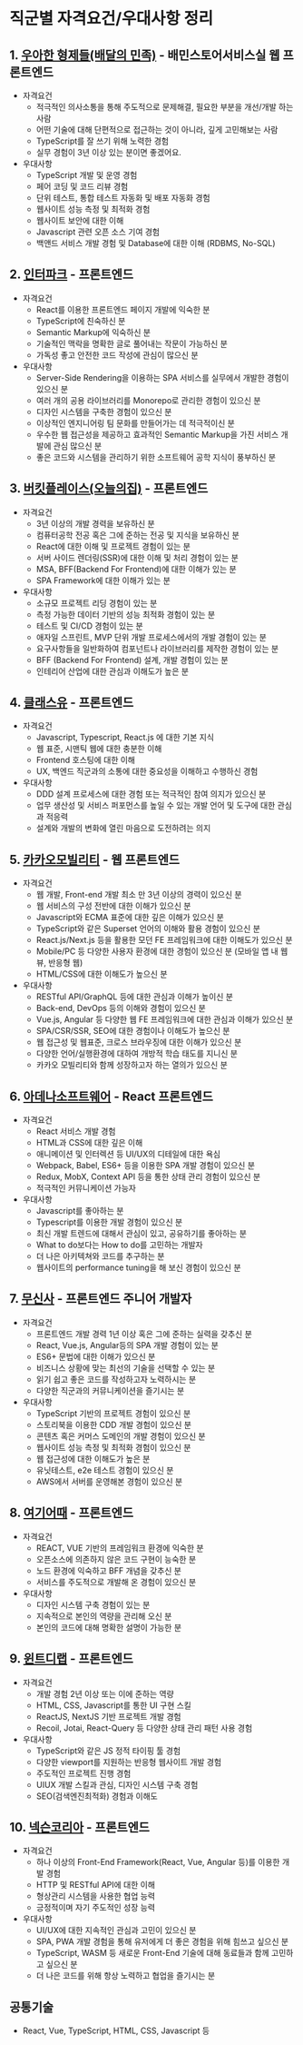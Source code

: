 # 직군별 자격요건/우대사항 정리
## 1. [우아한 형제들(배달의 민족)](https://www.wanted.co.kr/wd/101334) - 배민스토어서비스실 웹 프론트엔드
- 자격요건
    - 적극적인 의사소통을 통해 주도적으로 문제해결, 필요한 부분을 개선/개발 하는 사람
    - 어떤 기술에 대해 단편적으로 접근하는 것이 아니라, 깊게 고민해보는 사람
    - TypeScript를 잘 쓰기 위해 노력한 경험
    - 실무 경험이 3년 이상 있는 분이면 좋겠어요.
- 우대사항
    - TypeScript 개발 및 운영 경험
    - 페어 코딩 및 코드 리뷰 경험
    - 단위 테스트, 통합 테스트 자동화 및 배포 자동화 경험
    - 웹사이트 성능 측정 및 최적화 경험
    - 웹사이트 보안에 대한 이해
    - Javascript 관련 오픈 소스 기여 경험
    - 백앤드 서비스 개발 경험 및 Database에 대한 이해 (RDBMS, No-SQL)

## 2. [인터파크](https://www.wanted.co.kr/wd/132699) - 프론트엔드
- 자격요건
    - React를 이용한 프론트엔드 페이지 개발에 익숙한 분
    - TypeScript에 친숙하신 분
    - Semantic Markup에 익숙하신 분
    - 기술적인 맥락을 명확한 글로 풀어내는 작문이 가능하신 분
    - 가독성 좋고 안전한 코드 작성에 관심이 많으신 분
- 우대사항
    - Server-Side Rendering을 이용하는 SPA 서비스를 실무에서 개발한 경험이 있으신 분
    - 여러 개의 공용 라이브러리를 Monorepo로 관리한 경험이 있으신 분
    - 디자인 시스템을 구축한 경험이 있으신 분
    - 이상적인 엔지니어링 팀 문화를 만들어가는 데 적극적이신 분
    - 우수한 웹 접근성을 제공하고 효과적인 Semantic Markup을 가진 서비스 개발에 관심 많으신 분
    - 좋은 코드와 시스템을 관리하기 위한 소프트웨어 공학 지식이 풍부하신 분

## 3. [버킷플레이스(오늘의집)](https://www.wanted.co.kr/company/179) - 프론트엔드
- 자격요건
    - 3년 이상의 개발 경력을 보유하신 분
    - 컴퓨터공학 전공 혹은 그에 준하는 전공 및 지식을 보유하신 분
    - React에 대한 이해 및 프로젝트 경험이 있는 분
    - 서버 사이드 렌더링(SSR)에 대한 이해 및 처리 경험이 있는 분
    - MSA, BFF(Backend For Frontend)에 대한 이해가 있는 분
    - SPA Framework에 대한 이해가 있는 분
- 우대사항
    - 소규모 프로젝트 리딩 경험이 있는 분
    - 측정 가능한 데이터 기반의 성능 최적화 경험이 있는 분
    - 테스트 및 CI/CD 경험이 있는 분
    - 애자일 스프린트, MVP 단위 개발 프로세스에서의 개발 경험이 있는 분
    - 요구사항들을 일반화하여 컴포넌트나 라이브러리를 제작한 경험이 있는 분
    - BFF (Backend For Frontend) 설계, 개발 경험이 있는 분
    - 인테리어 산업에 대한 관심과 이해도가 높은 분

## 4. [클래스유](https://career.programmers.co.kr/job_positions/11684?theme_id=100) - 프론트엔드
- 자격요건
    - Javascript, Typescript, React.js 에 대한 기본 지식
    - 웹 표준, 시맨틱 웹에 대한 충분한 이해
    - Frontend 호스팅에 대한 이해
    - UX, 백엔드 직군과의 소통에 대한 중요성을 이해하고 수행하신 경험
- 우대사항
    - DDD 설계 프로세스에 대한 경험 또는 적극적인 참여 의지가 있으신 분
    - 업무 생산성 및 서비스 퍼포먼스를 높일 수 있는 개발 언어 및 도구에 대한 관심과 적응력
    - 설계와 개발의 변화에 열린 마음으로 도전하려는 의지

## 5. [카카오모빌리티](https://www.wanted.co.kr/wd/104180) - 웹 프론트엔드
- 자격요건
    - 웹 개발, Front-end 개발 최소 만 3년 이상의 경력이 있으신 분
    - 웹 서비스의 구성 전반에 대한 이해가 있으신 분
    - Javascript와 ECMA 표준에 대한 깊은 이해가 있으신 분
    - TypeScript와 같은 Superset 언어의 이해와 활용 경험이 있으신 분
    - React.js/Next.js 등을 활용한 모던 FE 프레임워크에 대한 이해도가 있으신 분
    - Mobile/PC 등 다양한 사용자 환경에 대한 경험이 있으신 분 (모바일 앱 내 웹뷰, 반응형 웹)
    - HTML/CSS에 대한 이해도가 높으신 분
- 우대사항
    - RESTful API/GraphQL 등에 대한 관심과 이해가 높이신 분
    - Back-end, DevOps 등의 이해와 경험이 있으신 분
    - Vue.js, Angular 등 다양한 웹 FE 프레임워크에 대한 관심과 이해가 있으신 분
    - SPA/CSR/SSR, SEO에 대한 경험이나 이해도가 높으신 분
    - 웹 접근성 및 웹표준, 크로스 브라우징에 대한 이해가 있으신 분
    - 다양한 언어/실행환경에 대하여 개방적 학습 태도를 지니신 분
    - 카카오 모빌리티와 함께 성장하고자 하는 열의가 있으신 분

## 6. [아데나소프트웨어](https://www.wanted.co.kr/wd/49195) - React 프론트엔드

- 자격요건
    - React 서비스 개발 경험
    - HTML과 CSS에 대한 깊은 이해
    - 애니메이션 및 인터렉션 등 UI/UX의 디테일에 대한 욕심
    - Webpack, Babel, ES6+ 등을 이용한 SPA 개발 경험이 있으신 분
    - Redux, MobX, Context API 등을 통한 상태 관리 경험이 있으신 분
    - 적극적인 커뮤니케이션 가능자
- 우대사항
    - Javascript를 좋아하는 분
    - Typescript를 이용한 개발 경험이 있으신 분
    - 최신 개발 트렌드에 대해서 관심이 있고, 공유하기를 좋아하는 분
    - What to do보다는 How to do를 고민하는 개발자
    - 더 나은 아키텍쳐와 코드를 추구하는 분
    - 웹사이트의 performance tuning을 해 보신 경험이 있으신 분

## 7. [무신사](https://www.wanted.co.kr/wd/101667) - 프론트엔드 주니어 개발자
- 자격요건
    - 프론트엔드 개발 경력 1년 이상 혹은 그에 준하는 실력을 갖추신 분
    - React, Vue.js, Angular등의 SPA 개발 경험이 있는 분
    - ES6+ 문법에 대한 이해가 있으신 분
    - 비즈니스 상황에 맞는 최선의 기술을 선택할 수 있는 분
    - 읽기 쉽고 좋은 코드를 작성하고자 노력하시는 분
    - 다양한 직군과의 커뮤니케이션을 즐기시는 분
- 우대사항
    - TypeScript 기반의 프로젝트 경험이 있으신 분
    - 스토리북을 이용한 CDD 개발 경험이 있으신 분
    - 콘텐츠 혹은 커머스 도메인의 개발 경험이 있으신 분
    - 웹사이트 성능 측정 및 최적화 경험이 있으신 분
    - 웹 접근성에 대한 이해도가 높은 분
    - 유닛테스트, e2e 테스트 경험이 있으신 분
    - AWS에서 서버를 운영해본 경험이 있으신 분

## 8. [여기어때](https://www.wanted.co.kr/wd/124360) - 프론트엔드
- 자격요건
    - REACT, VUE 기반의 프레임워크 환경에 익숙한 분
    - 오픈소스에 의존하지 않은 코드 구현이 능숙한 분
    - 노드 환경에 익숙하고 BFF 개념을 갖추신 분
    - 서비스를 주도적으로 개발해 온 경험이 있으신 분
- 우대사항
    - 디자인 시스템 구축 경험이 있는 분
    - 지속적으로 본인의 역량을 관리해 오신 분
    - 본인의 코드에 대해 명확한 설명이 가능한 분

## 9. [윈트디랩](https://www.wanted.co.kr/wd/138076) - 프론트엔드
- 자격요건
    - 개발 경험 2년 이상 또는 이에 준하는 역량
    - HTML, CSS, Javascript를 통한 UI 구현 스킬
    - ReactJS, NextJS 기반 프로젝트 개발 경험
    - Recoil, Jotai, React-Query 등 다양한 상태 관리 패턴 사용 경험
- 우대사항
    - TypeScript와 같은 JS 정적 타이핑 툴 경험
    - 다양한 viewport를 지원하는 반응형 웹사이트 개발 경험
    - 주도적인 프로젝트 진행 경험
    - UIUX 개발 스킬과 관심, 디자인 시스템 구축 경험
    - SEO(검색엔진최적화) 경험과 이해도

## 10. [넥슨코리아](https://www.wanted.co.kr/wd/43745) - 프론트엔드
- 자격요건
    - 하나 이상의 Front-End Framework(React, Vue, Angular 등)를 이용한 개발 경험
    - HTTP 및 RESTful API에 대한 이해
    - 형상관리 시스템을 사용한 협업 능력
    - 긍정적이며 자기 주도적인 성장 능력
- 우대사항
    - UI/UX에 대한 지속적인 관심과 고민이 있으신 분
    - SPA, PWA 개발 경험을 통해 유저에게 더 좋은 경험을 위해 힘쓰고 싶으신 분
    - TypeScript, WASM 등 새로운 Front-End 기술에 대해 동료들과 함께 고민하고 싶으신 분
    - 더 나은 코드를 위해 항상 노력하고 협업을 즐기시는 분

## 공통기술
- React, Vue, TypeScript, HTML, CSS, Javascript 등